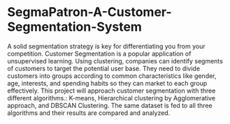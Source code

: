 # SegmaPatron-A-Customer-Segmentation-System
A solid segmentation strategy is key for differentiating you from your competition. Customer Segmentation is a popular application of unsupervised learning. Using clustering, companies can identify segments of customers to target the potential user base. They need to divide customers into groups according to common characteristics like gender, age, interests, and spending habits so they can market to each group effectively. This project will approach customer segmentation with three different algorithms.: K-means, Hierarchical clustering by Agglomerative approach, and DBSCAN Clustering. The same dataset is fed to all three algorithms and their results are compared and analyzed.

